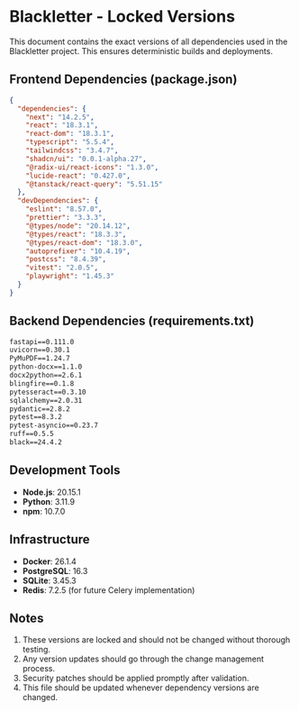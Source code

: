 # Blackletter - Locked Versions

This document contains the exact versions of all dependencies used in the Blackletter project. This ensures deterministic builds and deployments.

## Frontend Dependencies (package.json)

```json
{
  "dependencies": {
    "next": "14.2.5",
    "react": "18.3.1",
    "react-dom": "18.3.1",
    "typescript": "5.5.4",
    "tailwindcss": "3.4.7",
    "shadcn/ui": "0.0.1-alpha.27",
    "@radix-ui/react-icons": "1.3.0",
    "lucide-react": "0.427.0",
    "@tanstack/react-query": "5.51.15"
  },
  "devDependencies": {
    "eslint": "8.57.0",
    "prettier": "3.3.3",
    "@types/node": "20.14.12",
    "@types/react": "18.3.3",
    "@types/react-dom": "18.3.0",
    "autoprefixer": "10.4.19",
    "postcss": "8.4.39",
    "vitest": "2.0.5",
    "playwright": "1.45.3"
  }
}
```

## Backend Dependencies (requirements.txt)

```txt
fastapi==0.111.0
uvicorn==0.30.1
PyMuPDF==1.24.7
python-docx==1.1.0
docx2python==2.6.1
blingfire==0.1.8
pytesseract==0.3.10
sqlalchemy==2.0.31
pydantic==2.8.2
pytest==8.3.2
pytest-asyncio==0.23.7
ruff==0.5.5
black==24.4.2
```

## Development Tools

- **Node.js**: 20.15.1
- **Python**: 3.11.9
- **npm**: 10.7.0

## Infrastructure

- **Docker**: 26.1.4
- **PostgreSQL**: 16.3
- **SQLite**: 3.45.3
- **Redis**: 7.2.5 (for future Celery implementation)

## Notes

1. These versions are locked and should not be changed without thorough testing.
2. Any version updates should go through the change management process.
3. Security patches should be applied promptly after validation.
4. This file should be updated whenever dependency versions are changed.